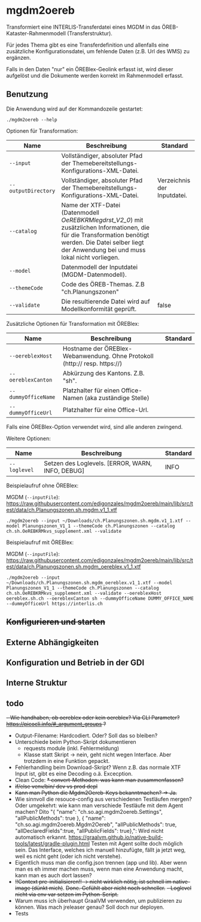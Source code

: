 # mgdm2oereb

Transformiert eine INTERLIS-Transferdatei eines MGDM in das ÖREB-Kataster-Rahmenmodell (Transferstruktur).

Für jedes Thema gibt es eine Transferdefinition und allenfalls eine zusätzliche Konfigurationsdatei, um fehlende Daten (z.B. Url des WMS) zu ergänzen.

Falls in den Daten "nur" ein ÖREBlex-Geolink erfasst ist, wird dieser aufgelöst und die Dokumente werden korrekt im Rahmenmodell erfasst.

## Benutzung

Die Anwendung wird auf der Kommandozeile gestartet:

```
./mgdm2oereb --help
```

Optionen für Transformation:

| Name | Beschreibung | Standard |
|-----|-----|-----|
| `--input` | Vollständiger, absoluter Pfad der Themebereitstellungs-Konfigurations-XML-Datei. | |
| `--outputDirectory` | Vollständiger, absoluter Pfad der Themebereitstellungs-Konfigurations-XML-Datei. | Verzeichnis der Inputdatei. |
| `--catalog` | Name der XTF-Datei (Datenmodell _OeREBKRMlegdrst_V2_0_) mit zusätzlichen Informationen, die für die Transformation benötigt werden. Die Datei selber liegt der Anwendung bei und muss lokal nicht vorliegen. | |
| `--model` | Datenmodell der Inputdatei (MGDM-Datenmodell). | |
| `--themeCode` | Code des ÖREB-Themas. Z.B "ch.Planungszonen" | |
| `--validate` | Die resultierende Datei wird auf Modellkonformität geprüft. | false |

Zusätzliche Optionen für Transformation mit ÖREBlex:

| Name | Beschreibung | Standard |
|-----|-----|-----|
| `--oereblexHost` | Hostname der ÖREBlex-Webanwendung. Ohne Protokoll (http:// resp. https://) | |
| `--oereblexCanton` | Abkürzung des Kantons. Z.B. "sh". | |
| `--dummyOfficeName` | Platzhalter für einen Office-Namen (aka zuständige Stelle) | |
| `--dummyOfficeUrl` | Platzhalter für eine Office-Url. | |

Falls eine ÖREBlex-Option verwendet wird, sind alle anderen zwingend.

Weitere Optionen:

| Name | Beschreibung | Standard |
|-----|-----|-----|
| `--loglevel` | Setzen des Loglevels. [ERROR, WARN, INFO, DEBUG] | INFO |

Beispielaufruf ohne ÖREBlex:

MGDM (`--inputFile`): https://raw.githubusercontent.com/edigonzales/mgdm2oereb/main/lib/src/test/data/ch.Planungszonen.sh.mgdm.v1_1.xtf

```
./mgdm2oereb --input ~/Downloads/ch.Planungszonen.sh.mgdm.v1_1.xtf --model Planungszonen_V1_1 --themeCode ch.Planungszonen --catalog ch.sh.OeREBKRMkvs_supplement.xml --validate
```

Beispielaufruf mit ÖREBlex:

MGDM (`--inputFile`): https://raw.githubusercontent.com/edigonzales/mgdm2oereb/main/lib/src/test/data/ch.Planungszonen.sh.mgdm_oereblex.v1_1.xtf

```
./mgdm2oereb --input ~/Downloads/ch.Planungszonen.sh.mgdm_oereblex.v1_1.xtf --model Planungszonen_V1_1 --themeCode ch.Planungszonen --catalog ch.sh.OeREBKRMkvs_supplement.xml --validate --oereblexHost oereblex.sh.ch --oereblexCanton sh --dummyOfficeName DUMMY_OFFICE_NAME --dummyOfficeUrl https://interlis.ch
```

## ~~Konfigurieren und starten~~

## Externe Abhängigkeiten

## Konfiguration und Betrieb in der GDI

## Interne Struktur

## todo
~~- Wie handhaben, ob oereblex oder kein oereblex? Via CLI Parameter? https://picocli.info/#_argument_groups ?~~
- Output-Filename: Hardcodiert. Oder? Soll das so bleiben?
- Unterschiede beim Python-Skript dokumentieren
   * requests module (inkl. Fehlermeldung)
   * Klasse statt Skript -> nein, geht nicht wegen Interface. Aber trotzdem in eine Funktion gepackt.
- Fehlerhandling beim Download-Skript? Wenn z.B. das normale XTF Input ist, gibt es eine Decoding o.ä. Excecption.
- Clean Code:
  ~~* convert-Methoden: was kann man zusammenfassen?~~
- ~~if/else venv/bin/ dev vs prod depl~~
- ~~Kann man Python die Mgdm2Oereb-Keys bekanntmachen? -> Ja.~~
- Wie sinnvoll die resouce-config aus verschiedenen Testläufen mergen? Oder umgekehrt: wie kann man verschiede Testläufe mit dem Agent machen? Dito "{ "name": "ch.so.agi.mgdm2oereb.Settings", "allPublicMethods": true }, { "name": "ch.so.agi.mgdm2oereb.Mgdm2Oereb", "allPublicMethods": true, "allDeclaredFields":true, "allPublicFields": true},": Wird nicht automatisch erkannt. https://graalvm.github.io/native-build-tools/latest/gradle-plugin.html Testen mit Agent sollte doch möglich sein. Das Interface, welches ich manuell hinzufügte, fällt ja jetzt weg, weil es nicht geht (oder ich nicht verstehe).
- Eigentlich muss man die config.json trennen (app und lib). Aber wenn man es eh immer machen muss, wenn man eine Anwendung macht, kann man es auch dort lassen? 
- ~~!!Context pre-initialisieren!! -> nicht wirklich nötig, ist schnell im native-image (dünkt mich)~~. ~~Done. Gefühlt aber nicht noch schneller.~~
~~- Loglevel nicht via env var setzen im Python-Script.~~
- Warum muss ich überhaupt GraalVM verwenden, um publizieren zu können. Was mach jreleaser genau? Soll doch nur deployen.
- Tests

